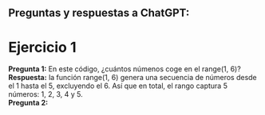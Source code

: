 ## Preguntas y respuestas  a ChatGPT:

# Ejercicio 1

**Pregunta 1:** En este código, ¿cuántos númenos coge en el range(1, 6)?<br>
**Respuesta:** la función range(1, 6) genera una secuencia de números desde el 1 hasta el 5, excluyendo el 6. Así que en total, el rango captura 5 números: 1, 2, 3, 4 y 5.<br>
**Pregunta 2:** 

